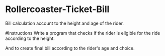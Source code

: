 # Rollercoaster-Ticket-Bill
Bill calculation account to the height and age of the rider.

#Instructions
Write a program that checks if the rider is eligible for the ride according to the height.

And to create final bill according to the rider's age and choice.
